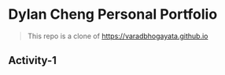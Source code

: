 # Dylan Cheng Personal Portfolio 
> This repo is a clone of https://varadbhogayata.github.io

## Activity-1

